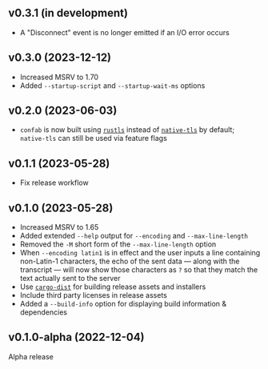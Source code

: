 v0.3.1 (in development)
-----------------------
- A "Disconnect" event is no longer emitted if an I/O error occurs

v0.3.0 (2023-12-12)
-------------------
- Increased MSRV to 1.70
- Added `--startup-script` and `--startup-wait-ms` options

v0.2.0 (2023-06-03)
-------------------
- `confab` is now built using [`rustls`](https://github.com/rustls/rustls)
  instead of [`native-tls`](https://github.com/sfackler/rust-native-tls) by
  default; `native-tls` can still be used via feature flags

v0.1.1 (2023-05-28)
-------------------
- Fix release workflow

v0.1.0 (2023-05-28)
-------------------
- Increased MSRV to 1.65
- Added extended `--help` output for `--encoding` and `--max-line-length`
- Removed the `-M` short form of the `--max-line-length` option
- When `--encoding latin1` is in effect and the user inputs a line containing
  non-Latin-1 characters, the echo of the sent data — along with the transcript
  — will now show those characters as `?` so that they match the text actually
  sent to the server
- Use [`cargo-dist`](https://github.com/axodotdev/cargo-dist) for building
  release assets and installers
- Include third party licenses in release assets
- Added a `--build-info` option for displaying build information & dependencies

v0.1.0-alpha (2022-12-04)
-------------------------
Alpha release
